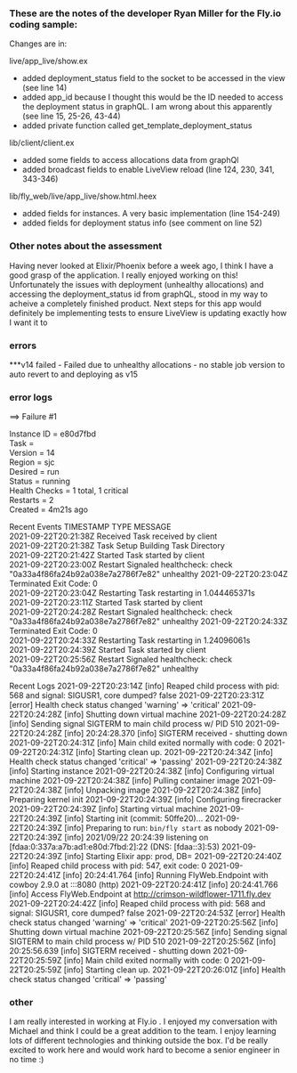 ### These are the notes of the developer Ryan Miller for the Fly.io coding sample:

Changes are in:

live/app_live/show.ex
- added deployment_status field to the socket to be accessed in the view (see line 14)
- added app_id because I thought this would be the ID needed to access the deployment status in graphQL. I am wrong about this apparently (see line 15, 25-26, 43-44)
- added private function called get_template_deployment_status 


lib/client/client.ex
- added some fields to access allocations data from graphQl
- added broadcast fields to enable LiveView reload (line 124, 230, 341, 343-346)

lib/fly_web/live/app_live/show.html.heex
- added fields for instances. A very basic implementation (line 154-249)
- added fields for deployment status info (see comment on line 52)

### Other notes about the assessment 

Having never looked at Elixir/Phoenix before a week ago, I think I have a good grasp of the application. I really enjoyed working on this! Unfortunately the issues with deployment (unhealthy allocations) and accessing the deployment_status id from graphQL, stood in my way to acheive a completely finished product. Next steps for this app would definitely be implementing tests to ensure LiveView is updating exactly how I want it to 

### errors 

***v14 failed - Failed due to unhealthy allocations - no stable job version to auto revert to and deploying as v15 

### error logs

==> Failure #1

Instance
  ID            = e80d7fbd             
  Task          =                      
  Version       = 14                   
  Region        = sjc                  
  Desired       = run                  
  Status        = running              
  Health Checks = 1 total, 1 critical  
  Restarts      = 2                    
  Created       = 4m21s ago            

Recent Events
TIMESTAMP            TYPE             MESSAGE                                                         
2021-09-22T20:21:38Z Received         Task received by client                                         
2021-09-22T20:21:38Z Task Setup       Building Task Directory                                         
2021-09-22T20:21:42Z Started          Task started by client                                          
2021-09-22T20:23:00Z Restart Signaled healthcheck: check "0a33a4f86fa24b92a038e7a2786f7e82" unhealthy 
2021-09-22T20:23:04Z Terminated       Exit Code: 0                                                    
2021-09-22T20:23:04Z Restarting       Task restarting in 1.044465371s                                 
2021-09-22T20:23:11Z Started          Task started by client                                          
2021-09-22T20:24:28Z Restart Signaled healthcheck: check "0a33a4f86fa24b92a038e7a2786f7e82" unhealthy 
2021-09-22T20:24:33Z Terminated       Exit Code: 0                                                    
2021-09-22T20:24:33Z Restarting       Task restarting in 1.24096061s                                  
2021-09-22T20:24:39Z Started          Task started by client                                          
2021-09-22T20:25:56Z Restart Signaled healthcheck: check "0a33a4f86fa24b92a038e7a2786f7e82" unhealthy 

Recent Logs
2021-09-22T20:23:14Z [info] Reaped child process with pid: 568 and signal: SIGUSR1, core dumped? false
2021-09-22T20:23:31Z [error] Health check status changed 'warning' => 'critical'
2021-09-22T20:24:28Z [info] Shutting down virtual machine
2021-09-22T20:24:28Z [info] Sending signal SIGTERM to main child process w/ PID 510
2021-09-22T20:24:28Z [info] 20:24:28.370 [info] SIGTERM received - shutting down
2021-09-22T20:24:31Z [info] Main child exited normally with code: 0
2021-09-22T20:24:31Z [info] Starting clean up.
2021-09-22T20:24:34Z [info] Health check status changed 'critical' => 'passing'
2021-09-22T20:24:38Z [info] Starting instance
2021-09-22T20:24:38Z [info] Configuring virtual machine
2021-09-22T20:24:38Z [info] Pulling container image
2021-09-22T20:24:38Z [info] Unpacking image
2021-09-22T20:24:38Z [info] Preparing kernel init
2021-09-22T20:24:39Z [info] Configuring firecracker
2021-09-22T20:24:39Z [info] Starting virtual machine
2021-09-22T20:24:39Z [info] Starting init (commit: 50ffe20)...
2021-09-22T20:24:39Z [info] Preparing to run: `bin/fly start` as nobody
2021-09-22T20:24:39Z [info] 2021/09/22 20:24:39 listening on [fdaa:0:337a:a7b:ad1:e80d:7fbd:2]:22 (DNS: [fdaa::3]:53)
2021-09-22T20:24:39Z [info] Starting Elixir app: prod, DB=
2021-09-22T20:24:40Z [info] Reaped child process with pid: 547, exit code: 0
2021-09-22T20:24:41Z [info] 20:24:41.764 [info] Running FlyWeb.Endpoint with cowboy 2.9.0 at :::8080 (http)
2021-09-22T20:24:41Z [info] 20:24:41.766 [info] Access FlyWeb.Endpoint at http://crimson-wildflower-1711.fly.dev
2021-09-22T20:24:42Z [info] Reaped child process with pid: 568 and signal: SIGUSR1, core dumped? false
2021-09-22T20:24:53Z [error] Health check status changed 'warning' => 'critical'
2021-09-22T20:25:56Z [info] Shutting down virtual machine
2021-09-22T20:25:56Z [info] Sending signal SIGTERM to main child process w/ PID 510
2021-09-22T20:25:56Z [info] 20:25:56.639 [info] SIGTERM received - shutting down
2021-09-22T20:25:59Z [info] Main child exited normally with code: 0
2021-09-22T20:25:59Z [info] Starting clean up.
2021-09-22T20:26:01Z [info] Health check status changed 'critical' => 'passing'


### other 
I am really interested in working at Fly.io . I enjoyed my conversation with Michael and think I could be a great addition to the team. I enjoy learning lots of different technologies and thinking outside the box. I'd be really excited to work here and would work hard to become a senior engineer in no time :)
